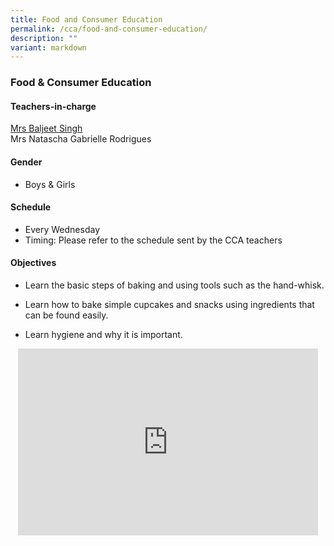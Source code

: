 ```yaml
---
title: Food and Consumer Education
permalink: /cca/food-and-consumer-education/
description: ""
variant: markdown
---
```

### Food &amp; Consumer Education

#### Teachers-in-charge

[Mrs Baljeet Singh](mailto:baljeet_kaur_grewal@moe.edu.sg)  <br>
Mrs Natascha Gabrielle Rodrigues <br>


  

#### Gender

* Boys &amp; Girls

  
#### Schedule

* Every Wednesday&nbsp;&nbsp;  
* Timing: Please refer to the schedule sent by the CCA teachers  

#### Objectives

*   Learn the basic steps of baking and using tools such as the hand-whisk.  
    
*   Learn how to bake simple cupcakes and snacks using ingredients that can be found easily.
*   Learn hygiene and why it is important.

<p align="center"><iframe allowfullscreen="true" height="299" width="480" frameborder="0" src="https://docs.google.com/presentation/d/e/2PACX-1vTPveZkpmcXsSDFjUubCxz5h8_DHSgg7DPl3No_uG-_sZjcTfuy94WTS--HYoREAN_ZXVWsf3Cm8CiG/embed?start=false&amp;loop=false&amp;delayms=5000"></iframe></p>